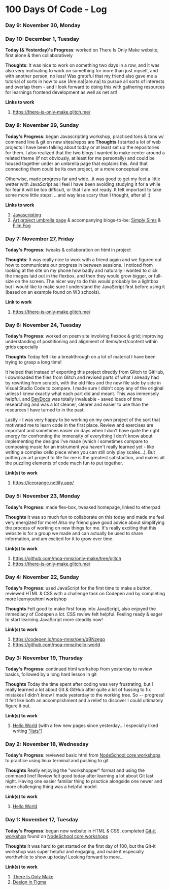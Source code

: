 
# 100 Days Of Code - Log

### Day 9: November 30, Monday
### Day 10: December 1, Tuesday

**Today (& Yesterday)'s Progress**: worked on There Is Only Make website, first alone & then collaboratively

**Thoughts**: It was nice to work on something two days in a row, and it was also very motivating to work on something for more than just myself, and with another person, no less! Was grateful that my friend also gave me a tutorial of sorts in how to use (Are.na)[are.na] to pursue all sorts of interests and overlap them - and I look forward to doing this with gathering resources for learnings frontend development as well as net art!

**Links to work**
1. https://there-is-only-make.glitch.me/    

### Day 8: November 29, Sunday

**Today's Progress**: began Javascripting workshop, practiced tons & tons w/ command line & git on new sites/repos
are
**Thoughts** I started a lot of web projects I have been talking about today or at least set up the repositories for them. I also realized that the two blogs I wanted to make center around a related theme (if not obviously, at least for me personally) and could be housed together under an umbrella page that explains this. And that connecting them could be its own project, or a more conceptual one.

Otherwise, made progress far and wide...it was good to get my feet a little wetter with JavaScript as I feel I have been avoiding studying it for a while for fear it will be too difficult, or that I am not ready. It felt important to take some more little steps! ...and way less scary than I thought, after all :) 

**Links to work**
1. [Javascripting](https://github.com/moa-mnsr/javascripting)
2. [Art project umbrella page](https://github.com/moa-mnsr/learnyoufun)
    & accompanying blogs-to-be: [Simply Sims](https://github.com/moa-mnsr/simply-sims) & [Film Fog](https://github.com/moa-mnsr/filmfog)

### Day 7: November 27, Friday

**Today's Progress**: tweaks & collaboration on html in project

**Thoughts**: It was really nice to work with a friend again and we figured out how to communicate our progress in between sessions. I noticed from looking at the site on my phone how badly and naturally I wanted to click the images laid out in the flexbox, and then they would grow bigger, or full-size on the screen. The nicer way to do this would probably be a lightbox but I would like to make sure I understand the JavaScript first before using it (based on an example found on W3 schools).

**Link to work**
1. https://there-is-only-make.glitch.me/    


### Day 6: November 24, Tuesday

**Today's Progress**: worked on poem site involving flexbox & grid; improving understanding of posititioning and alignment of items/text/content within grids especially

**Thoughts** Today felt like a breakthrough on a lot of material I have been trying to grasp a long time! 

It helped that instead of exporting this project directly from Glitch to GitHub, I downloaded the files from Glitch and revised parts of what I already had by rewriting from scratch, with the old files and the new file side by side in Visual Studio Code to compare. I made sure I didn't copy any of the original unless I knew exactly what each part did and meant. This was immensely helpful, and [DevDocs](https://devdocs.io/) was totally invaluable - saved loads of time researching and was a lot cleaner, clearer and easier to use than the resources I have turned to in the past. 

Lastly - I was very happy to be working on my own project of the sort that motivated me to learn code in the first place. Review and exercises are important and sometimes easier on days when I don't have quite the right energy for confronting the immensity of everything I don't know about implementing the designs I've made (which I sometimes compare to composing music for an instrument you haven't really learned yet - like writing a complex cello piece when you can still only play scales...). But putting an art project to life for me is the greatest satisfaction, and makes all the puzzling elements of code much fun to put together.

**Link(s) to work**
1. https://iceorange.netlify.app/


### Day 5: November 23, Monday

**Today's Progress**: made flex-box, tweaked homepage, linked to etherpad

**Thoughts** It was so much fun to collaborate on this today and made me feel very energized for more! Also my friend gave good advice about simplifying the process of working on new things for me. It's really exciting that this website is for a group we made and can actually be used to share information, and am excited for it to grow over time. 

**Link(s) to work**
1. https://github.com/moa-mnsr/only-make/tree/glitch
2. https://there-is-only-make.glitch.me/


### Day 4: November 22, Sunday

**Today's Progress**: used JavaScript for the first time to make a button, reviewed HTML & CSS with a challenge task on Codepen and by completing more learnyouhtml workshop

**Thoughts** Felt good to make first foray into JavaScript, also enjoyed the immediacy of Codepen a lot. CSS review felt helpful. Feeling ready & eager to start learning JavaScript more steadily now!

**Link(s) to work**
1. https://codepen.io/moa-mnsr/pen/qBNzegp
2. https://github.com/moa-mnsr/hello-world


### Day 3: November 19, Thursday

**Today's Progress**: continued html workshop from yesterday to review basics, followed by a long hard lesson in git

**Thoughts** Today the time spent after coding was very frustrating, but I really learned a lot about Git & GitHub after quite a lot of fussing to fix mistakes I didn't know I made yesterday to the working tree. So -- progress! It felt like both an accomplishment and a relief to discover I could ultimately figure it out.

**Link(s) to work**
1. [Hello World](https://github.com/moa-mnsr/hello-world) (with a few new pages since yesterday...I especially liked writing ["lists"](https://github.com/moa-mnsr/hello-world/blob/master/lists.html))


### Day 2: November 18, Wednesday

**Today's Progress**: reviewed basic html from [NodeSchool core workshops](https://nodeschool.io/index.html#workshopper-list) to practice using linux terminal and pushing to git

**Thoughts** Really enjoying the "workshopper" format and using the command line! Review felt good today after learning a lot about Git last night. Having one easier familiar thing to practice alongside one newer and more challenging thing was a helpful model.

**Link(s) to work**
1. [Hello World](https://github.com/moa-mnsr/hello-world)


### Day 1: November 17, Tuesday

**Today's Progress**: began new website in HTML & CSS, completed [Git-it workshop](https://github.com/jlord/git-it-electron) found on [NodeSchool core workshops](https://nodeschool.io/index.html#workshopper-list)

**Thoughts** It was hard to get started on the first day of 100, but the Git-it workshop was super helpful and engaging, and made it especially worthwhile to show up today! Looking forward to more...

**Link(s) to work**
1. [There Is Only Make](https://romantic-shirley-c6d53a.netlify.app/)
2. [Design in Figma](https://www.figma.com/file/Rl5i34TDV38d1gdtHqjYMA/Only-Make?node-id=9%3A2)




